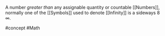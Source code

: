 A number *greater than* any assignable quantity or countable [[Numbers]], normally one of the [[Symbols]] used to denote [[Infinity]] is a sideways 8 $\infty$.

#concept #Math
